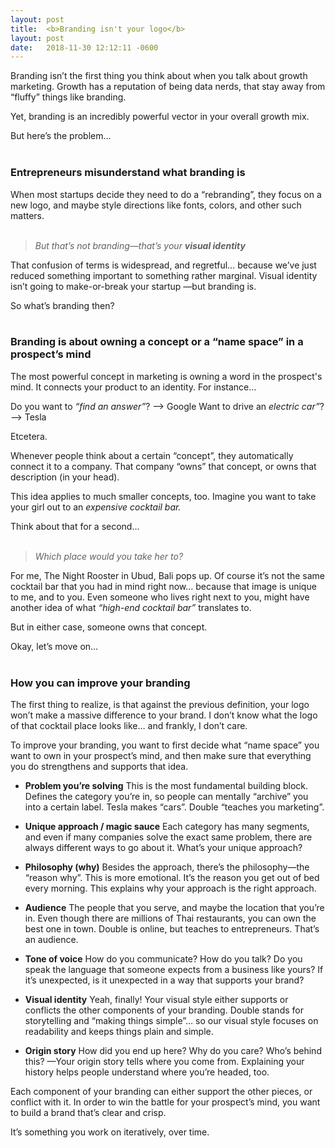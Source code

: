 ```yaml
---
layout: post
title:  <b>Branding isn't your logo</b>
layout: post
date:   2018-11-30 12:12:11 -0600
---
```



Branding isn’t the first thing you think about when you talk about growth marketing. Growth has a reputation of being data nerds, that stay away from “fluffy” things like branding.

Yet, branding is an incredibly powerful vector in your overall growth mix.

But here’s the problem…
<br><br>
### Entrepreneurs misunderstand what branding is

When most startups decide they need to do a “rebranding”, they focus on a new logo, and maybe style directions like fonts, colors, and other such matters. 
<br><br>
<blockquote><i>But that’s not branding—that’s your <b>visual identity</b></i></blockquote>


That confusion of terms is widespread, and regretful… because we’ve just reduced something important to something rather marginal. Visual identity isn’t going to make-or-break your startup —but branding is.

So what’s branding then?
<br><br>
### Branding is about owning a concept or a “name space” in a prospect’s mind

The most powerful concept in marketing is owning a word in the prospect's mind. It connects your product to an identity. For instance…

Do you want to *“find an answer”*?  —>  Google
Want to drive an *electric car”*?  —>  Tesla


Etcetera.


Whenever people think about a certain “concept”, they automatically connect it to a company. 
That company “owns” that concept, or owns that description (in your head).

This idea applies to much smaller concepts, too. 
Imagine you want to take your girl out to an *expensive cocktail bar.*

Think about that for a second… 
<br><br>
<blockquote><i>Which place would you take her to?</i></blockquote>


For me, The Night Rooster in Ubud, Bali pops up. Of course it’s not the same cocktail bar that you had in mind right now… because that image is unique to me, and to you. Even someone who lives right next to you, might have another idea of what *“high-end cocktail bar”* translates to.

But in either case, someone owns that concept.

Okay, let’s move on…
<br><br>
### How you can improve your branding

The first thing to realize, is that against the previous definition, your logo won’t make a massive difference to your brand. I don’t know what the logo of that cocktail place looks like… and frankly, I don’t care.

To improve your branding, you want to first decide what “name space” you want to own in your prospect’s mind, and then make sure that everything you do strengthens and supports that idea.


- **Problem you’re solving**
  This is the most fundamental building block. Defines the category you’re in, so people can mentally “archive” you into a certain label.  Tesla makes “cars”. Double “teaches you marketing”.


- **Unique approach / magic sauce**
  Each category has many segments, and even if many companies solve the exact same problem, there are always different ways to go about it. What’s your unique approach?
  
- **Philosophy (why)**
  Besides the approach, there’s the philosophy—the “reason why”. This is more emotional. It’s the reason you get out of bed every morning. This explains why your approach is the right approach.


- **Audience**
  The people that you serve, and maybe the location that you’re in. Even though there are millions of Thai restaurants, you can own the best one in town. Double is online, but teaches to entrepreneurs. That’s an audience.
  
- **Tone of voice**
  How do you communicate? How do you talk? Do you speak the language that someone expects from a business like yours? If it’s unexpected, is it unexpected in a way that supports your brand?
  
- **Visual identity**
  Yeah, finally! Your visual style either supports or conflicts the other components of your branding. Double stands for storytelling and “making things simple”… so our visual style focuses on readability and keeps things plain and simple.
  
- **Origin story**
  How did you end up here? Why do you care? Who’s behind this? —Your origin story tells where you come from. Explaining your history helps people understand where you’re headed, too.

Each component of your branding can either support the other pieces, or conflict with it. In order to win the battle for your prospect’s mind, you want to build a brand that’s clear and crisp.

It’s something you work on iteratively, over time.